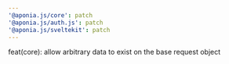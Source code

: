 ```yaml
---
'@aponia.js/core': patch
'@aponia.js/auth.js': patch
'@aponia.js/sveltekit': patch
---
```


feat(core): allow arbitrary data to exist on the base request object
